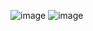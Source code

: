 ![image](https://user-images.githubusercontent.com/69361351/153954961-985274c5-35ec-40e1-ac44-e4d322e1e457.png)
![image](https://user-images.githubusercontent.com/69361351/153955038-2dccd1f5-fca7-4570-9719-c1df87845bad.png)
